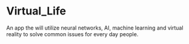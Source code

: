 # Virtual_Life

An app the will utilize neural networks, AI, machine learning and virtual reality to solve common issues for every day people.